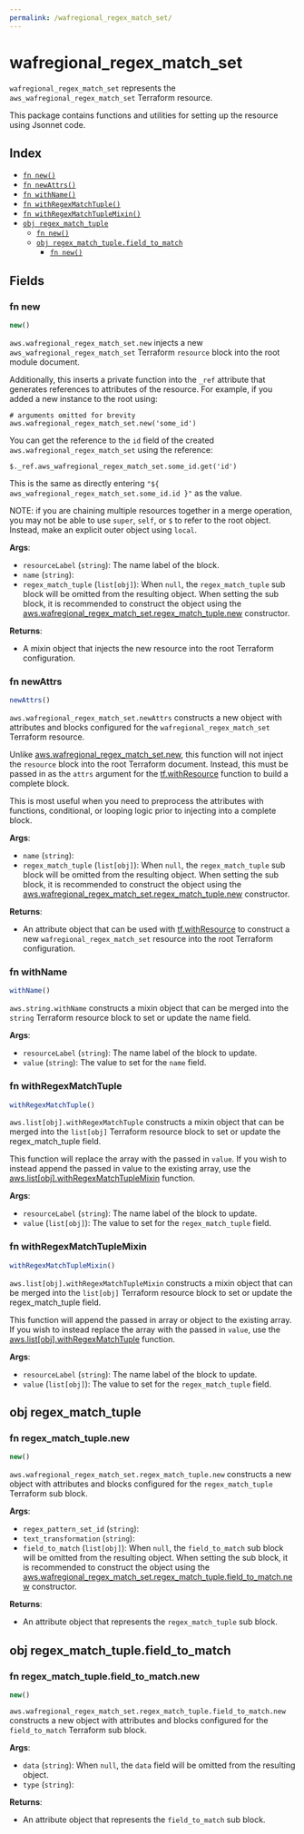 ```yaml
---
permalink: /wafregional_regex_match_set/
---
```


# wafregional_regex_match_set

`wafregional_regex_match_set` represents the `aws_wafregional_regex_match_set` Terraform resource.



This package contains functions and utilities for setting up the resource using Jsonnet code.


## Index

* [`fn new()`](#fn-new)
* [`fn newAttrs()`](#fn-newattrs)
* [`fn withName()`](#fn-withname)
* [`fn withRegexMatchTuple()`](#fn-withregexmatchtuple)
* [`fn withRegexMatchTupleMixin()`](#fn-withregexmatchtuplemixin)
* [`obj regex_match_tuple`](#obj-regex_match_tuple)
  * [`fn new()`](#fn-regex_match_tuplenew)
  * [`obj regex_match_tuple.field_to_match`](#obj-regex_match_tuplefield_to_match)
    * [`fn new()`](#fn-regex_match_tuplefield_to_matchnew)

## Fields

### fn new

```ts
new()
```


`aws.wafregional_regex_match_set.new` injects a new `aws_wafregional_regex_match_set` Terraform `resource`
block into the root module document.

Additionally, this inserts a private function into the `_ref` attribute that generates references to attributes of the
resource. For example, if you added a new instance to the root using:

    # arguments omitted for brevity
    aws.wafregional_regex_match_set.new('some_id')

You can get the reference to the `id` field of the created `aws.wafregional_regex_match_set` using the reference:

    $._ref.aws_wafregional_regex_match_set.some_id.get('id')

This is the same as directly entering `"${ aws_wafregional_regex_match_set.some_id.id }"` as the value.

NOTE: if you are chaining multiple resources together in a merge operation, you may not be able to use `super`, `self`,
or `$` to refer to the root object. Instead, make an explicit outer object using `local`.

**Args**:
  - `resourceLabel` (`string`): The name label of the block.
  - `name` (`string`): 
  - `regex_match_tuple` (`list[obj]`):  When `null`, the `regex_match_tuple` sub block will be omitted from the resulting object. When setting the sub block, it is recommended to construct the object using the [aws.wafregional_regex_match_set.regex_match_tuple.new](#fn-regex_match_tuplenew) constructor.

**Returns**:
- A mixin object that injects the new resource into the root Terraform configuration.


### fn newAttrs

```ts
newAttrs()
```


`aws.wafregional_regex_match_set.newAttrs` constructs a new object with attributes and blocks configured for the `wafregional_regex_match_set`
Terraform resource.

Unlike [aws.wafregional_regex_match_set.new](#fn-new), this function will not inject the `resource`
block into the root Terraform document. Instead, this must be passed in as the `attrs` argument for the
[tf.withResource](https://github.com/tf-libsonnet/core/tree/main/docs#fn-withresource) function to build a complete block.

This is most useful when you need to preprocess the attributes with functions, conditional, or looping logic prior to
injecting into a complete block.

**Args**:
  - `name` (`string`): 
  - `regex_match_tuple` (`list[obj]`):  When `null`, the `regex_match_tuple` sub block will be omitted from the resulting object. When setting the sub block, it is recommended to construct the object using the [aws.wafregional_regex_match_set.regex_match_tuple.new](#fn-regex_match_tuplenew) constructor.

**Returns**:
  - An attribute object that can be used with [tf.withResource](https://github.com/tf-libsonnet/core/tree/main/docs#fn-withresource) to construct a new `wafregional_regex_match_set` resource into the root Terraform configuration.


### fn withName

```ts
withName()
```

`aws.string.withName` constructs a mixin object that can be merged into the `string`
Terraform resource block to set or update the name field.



**Args**:
  - `resourceLabel` (`string`): The name label of the block to update.
  - `value` (`string`): The value to set for the `name` field.


### fn withRegexMatchTuple

```ts
withRegexMatchTuple()
```

`aws.list[obj].withRegexMatchTuple` constructs a mixin object that can be merged into the `list[obj]`
Terraform resource block to set or update the regex_match_tuple field.

This function will replace the array with the passed in `value`. If you wish to instead append the
passed in value to the existing array, use the [aws.list[obj].withRegexMatchTupleMixin](TODO) function.


**Args**:
  - `resourceLabel` (`string`): The name label of the block to update.
  - `value` (`list[obj]`): The value to set for the `regex_match_tuple` field.


### fn withRegexMatchTupleMixin

```ts
withRegexMatchTupleMixin()
```

`aws.list[obj].withRegexMatchTupleMixin` constructs a mixin object that can be merged into the `list[obj]`
Terraform resource block to set or update the regex_match_tuple field.

This function will append the passed in array or object to the existing array. If you wish
to instead replace the array with the passed in `value`, use the [aws.list[obj].withRegexMatchTuple](TODO)
function.


**Args**:
  - `resourceLabel` (`string`): The name label of the block to update.
  - `value` (`list[obj]`): The value to set for the `regex_match_tuple` field.


## obj regex_match_tuple



### fn regex_match_tuple.new

```ts
new()
```


`aws.wafregional_regex_match_set.regex_match_tuple.new` constructs a new object with attributes and blocks configured for the `regex_match_tuple`
Terraform sub block.



**Args**:
  - `regex_pattern_set_id` (`string`): 
  - `text_transformation` (`string`): 
  - `field_to_match` (`list[obj]`):  When `null`, the `field_to_match` sub block will be omitted from the resulting object. When setting the sub block, it is recommended to construct the object using the [aws.wafregional_regex_match_set.regex_match_tuple.field_to_match.new](#fn-regex_match_tuplefield_to_matchnew) constructor.

**Returns**:
  - An attribute object that represents the `regex_match_tuple` sub block.


## obj regex_match_tuple.field_to_match



### fn regex_match_tuple.field_to_match.new

```ts
new()
```


`aws.wafregional_regex_match_set.regex_match_tuple.field_to_match.new` constructs a new object with attributes and blocks configured for the `field_to_match`
Terraform sub block.



**Args**:
  - `data` (`string`):  When `null`, the `data` field will be omitted from the resulting object.
  - `type` (`string`): 

**Returns**:
  - An attribute object that represents the `field_to_match` sub block.
